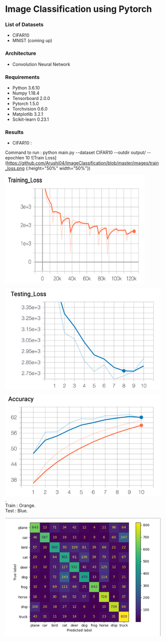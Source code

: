 # Image Classification using Pytorch

### List of Datasets
* CIFAR10
* MNIST (coming up)

### Architecture
* Convolution Neural Network

### Requirements
* Python 3.6.10  
* Numpy 1.18.4  
* Tensorboard 2.0.0   
* Pytorch 1.5.0  
* Torchvision 0.6.0 
* Matplotlib 3.2.1
* Scikit-learn 0.23.1


### Results
* CIFAR10 :

Command to run : python main.py --dataset CIFAR10 --outdir output/ --epochlen 10
![Train Loss](https://github.com/Arushi04/ImageClassification/blob/master/images/train_loss.png {:height="50%" width="50%"})

<img src="https://github.com/Arushi04/ImageClassification/blob/master/images/train_loss.png" width="450" height="350">

![Test Loss](https://github.com/Arushi04/ImageClassification/blob/master/images/test_loss.png "Test Loss")       

![Train Accuracy](https://github.com/Arushi04/ImageClassification/blob/master/images/train-test-accuracy.png "Train/Test Accuracy").      
Train : Orange.       
Test : Blue.       

![Confusion Matrix](https://github.com/Arushi04/ImageClassification/blob/master/images/confusion_matrix.png "Confusion Matrix")




